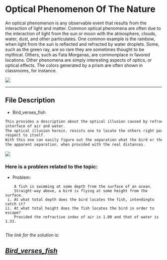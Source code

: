 # Optical Phenomenon Of The Nature
 An optical phenomenon is any observable event that results from the interaction of light and matter.
 Common optical phenomena are often due to the interaction of light from the sun or moon with the atmosphere, clouds, water,     dust, and other particulates. One common example is the rainbow, when light from the sun is reflected and refracted by water   droplets. Some, such as the green ray, are so rare they are sometimes thought to be mythical. Others, such as Fata Morganas, are commonplace in favored locations. Other phenomena are simply interesting aspects of optics, or optical effects. The colors generated by a prism are often shown in classrooms, for instance.
 
![](https://upload.wikimedia.org/wikipedia/commons/thumb/f/f7/Sun_halo_optical_phenomenon_edit.jpg/405px-Sun_halo_optical_phenomenon_edit.jpg)

***

## File Description

* Bird_verses_fish
```c
This provides a description about the optical illusion caused by refraction at the 
interface of air and water.
The optical illusion herein, resists one to locate the others right position with 
respect to itself.
With this one can easily figure out the separation what the bird or the fish would face, 
the apparent separation, when provided with the real distances.
```

![](https://d10lpgp6xz60nq.cloudfront.net/physics_images/BMS_OBJ_XII_C08_E01_234_S01.png)

### Here is a problem related to the topic:

* Problem:
```
    A fish is swimming at some depth from the surface of an ocean.
    Straight-way above, a bird is flying at some height from the surface.
 i. At what total depth does the bird locates the fish, intendingto catch it? 
ii. At what total height does the fish locates the bird in order to escape?
    Provided the refractive index of air is 1.00 and that of water is 1.33.
            
```
*The link for the solution is:*

<a href ="https://github.com/Divya-Juhi-Singh/Optical_Phenomenon/blob/master/Bird_verses_fish.c" target="blank"><em>Bird_verses_fish</em></a>
---
